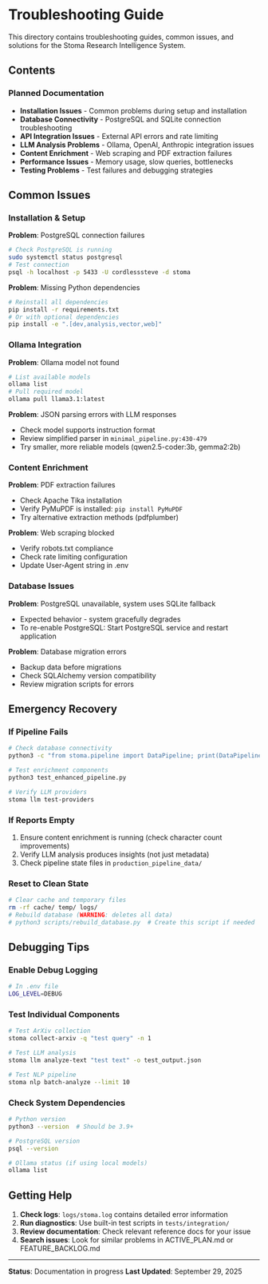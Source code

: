 # Troubleshooting Guide

This directory contains troubleshooting guides, common issues, and solutions for the Stoma Research Intelligence System.

## Contents

### Planned Documentation

- **Installation Issues** - Common problems during setup and installation
- **Database Connectivity** - PostgreSQL and SQLite connection troubleshooting
- **API Integration Issues** - External API errors and rate limiting
- **LLM Analysis Problems** - Ollama, OpenAI, Anthropic integration issues
- **Content Enrichment** - Web scraping and PDF extraction failures
- **Performance Issues** - Memory usage, slow queries, bottlenecks
- **Testing Problems** - Test failures and debugging strategies

## Common Issues

### Installation & Setup

**Problem**: PostgreSQL connection failures
```bash
# Check PostgreSQL is running
sudo systemctl status postgresql
# Test connection
psql -h localhost -p 5433 -U cordlesssteve -d stoma
```

**Problem**: Missing Python dependencies
```bash
# Reinstall all dependencies
pip install -r requirements.txt
# Or with optional dependencies
pip install -e ".[dev,analysis,vector,web]"
```

### Ollama Integration

**Problem**: Ollama model not found
```bash
# List available models
ollama list
# Pull required model
ollama pull llama3.1:latest
```

**Problem**: JSON parsing errors with LLM responses
- Check model supports instruction format
- Review simplified parser in `minimal_pipeline.py:430-479`
- Try smaller, more reliable models (qwen2.5-coder:3b, gemma2:2b)

### Content Enrichment

**Problem**: PDF extraction failures
- Check Apache Tika installation
- Verify PyMuPDF is installed: `pip install PyMuPDF`
- Try alternative extraction methods (pdfplumber)

**Problem**: Web scraping blocked
- Verify robots.txt compliance
- Check rate limiting configuration
- Update User-Agent string in .env

### Database Issues

**Problem**: PostgreSQL unavailable, system uses SQLite fallback
- Expected behavior - system gracefully degrades
- To re-enable PostgreSQL: Start PostgreSQL service and restart application

**Problem**: Database migration errors
- Backup data before migrations
- Check SQLAlchemy version compatibility
- Review migration scripts for errors

## Emergency Recovery

### If Pipeline Fails
```bash
# Check database connectivity
python3 -c "from stoma.pipeline import DataPipeline; print(DataPipeline().get_pipeline_statistics())"

# Test enrichment components
python3 test_enhanced_pipeline.py

# Verify LLM providers
stoma llm test-providers
```

### If Reports Empty
1. Ensure content enrichment is running (check character count improvements)
2. Verify LLM analysis produces insights (not just metadata)
3. Check pipeline state files in `production_pipeline_data/`

### Reset to Clean State
```bash
# Clear cache and temporary files
rm -rf cache/ temp/ logs/
# Rebuild database (WARNING: deletes all data)
# python3 scripts/rebuild_database.py  # Create this script if needed
```

## Debugging Tips

### Enable Debug Logging
```bash
# In .env file
LOG_LEVEL=DEBUG
```

### Test Individual Components
```bash
# Test ArXiv collection
stoma collect-arxiv -q "test query" -n 1

# Test LLM analysis
stoma llm analyze-text "test text" -o test_output.json

# Test NLP pipeline
stoma nlp batch-analyze --limit 10
```

### Check System Dependencies
```bash
# Python version
python3 --version  # Should be 3.9+

# PostgreSQL version
psql --version

# Ollama status (if using local models)
ollama list
```

## Getting Help

1. **Check logs**: `logs/stoma.log` contains detailed error information
2. **Run diagnostics**: Use built-in test scripts in `tests/integration/`
3. **Review documentation**: Check relevant reference docs for your issue
4. **Search issues**: Look for similar problems in ACTIVE_PLAN.md or FEATURE_BACKLOG.md

---

**Status**: Documentation in progress
**Last Updated**: September 29, 2025